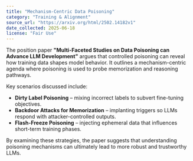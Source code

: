 ```yaml
---
title: "Mechanism-Centric Data Poisoning"
category: "Training & Alignment"
source_url: "https://arxiv.org/html/2502.14182v1"
date_collected: 2025-06-18
license: "Fair Use"
---
```


The position paper **"Multi-Faceted Studies on Data Poisoning can Advance LLM Development"** argues that controlled poisoning can reveal how training data shapes model behavior. It outlines a mechanism-centric agenda where poisoning is used to probe memorization and reasoning pathways.

Key scenarios discussed include:

- **Dirty Label Poisoning** – mixing incorrect labels to subvert fine-tuning objectives.
- **Backdoor Attacks for Memorization** – implanting triggers so LLMs respond with attacker-controlled outputs.
- **Flash-Freeze Poisoning** – injecting ephemeral data that influences short-term training phases.

By examining these strategies, the paper suggests that understanding poisoning mechanisms can ultimately lead to more robust and trustworthy LLMs.
